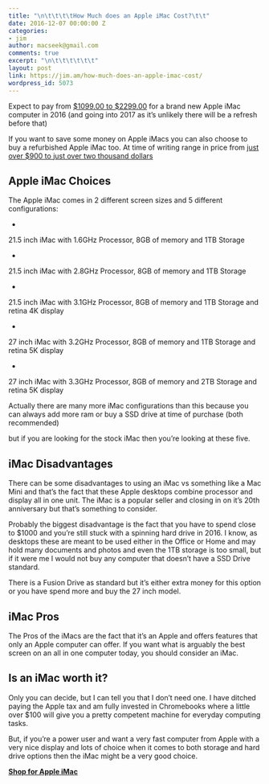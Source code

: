 ```yaml
---
title: "\n\t\t\t\tHow Much does an Apple iMac Cost?\t\t"
date: 2016-12-07 00:00:00 Z
categories:
- jim
author: macseek@gmail.com
comments: true
excerpt: "\n\t\t\t\t\t\t"
layout: post
link: https://jim.am/how-much-does-an-apple-imac-cost/
wordpress_id: 5073
---
```


Expect to pay from [$1099.00 to $2299.00](http://amzn.to/2h5WDG1) for a brand new Apple iMac computer in 2016 (and going into 2017 as it’s unlikely there will be a refresh before that)




If you want to save some money on Apple iMacs you can also choose to buy a refurbished Apple iMac too. At time of writing range in price from [just over $900 to just over two thousand dollars](http://www.apple.com/shop/browse/home/specialdeals/mac/imac)




## Apple iMac Choices




The Apple iMac comes in 2 different screen sizes and 5 different configurations:






  * 


21.5 inch iMac with 1.6GHz Processor, 8GB of memory and 1TB Storage





  * 


21.5 inch iMac with 2.8GHz Processor, 8GB of memory and 1TB Storage





  * 


21.5 inch iMac with 3.1GHz Processor, 8GB of memory and 1TB Storage and retina 4K display





  * 


27 inch iMac with 3.2GHz Processor, 8GB of memory and 1TB Storage and retina 5K display





  * 


27 inch iMac with 3.3GHz Processor, 8GB of memory and 2TB Storage and retina 5K display







Actually there are many more iMac configurations than this because you can always add more ram or buy a SSD drive at time of purchase (both recommended)  

but if you are looking for the stock iMac then you’re looking at these five.




## iMac Disadvantages




There can be some disadvantages to using an iMac vs something like a Mac Mini and that’s the fact that these Apple desktops combine processor and display all in one unit. The iMac is a popular seller and closing in on it’s 20th anniversary but that’s something to consider.




Probably the biggest disadvantage is the fact that you have to spend close to $1000 and you’re still stuck with a spinning hard drive in 2016. I know, as desktops these are meant to be used either in the Office or Home and may hold many documents and photos and even the 1TB storage is too small, but if it were me I would not buy any computer that doesn’t have a SSD Drive standard.




There is a Fusion Drive as standard but it’s either extra money for this option or you have spend more and buy the 27 inch model.




## iMac Pros




The Pros of the iMacs are the fact that it’s an Apple and offers features that only an Apple computer can offer. If you want what is arguably the best screen on an all in one computer today, you should consider an iMac.




## Is an iMac worth it?




Only you can decide, but I can tell you that I don’t need one. I have ditched paying the Apple tax and am fully invested in Chromebooks where a little over $100 will give you a pretty competent machine for everyday computing tasks.




But, if you’re a power user and want a very fast computer from Apple with a very nice display and lots of choice when it comes to both storage and hard drive options then the iMac might be a very good choice.




[**Shop for Apple iMac**](http://amzn.to/2gUWCXu)


		

